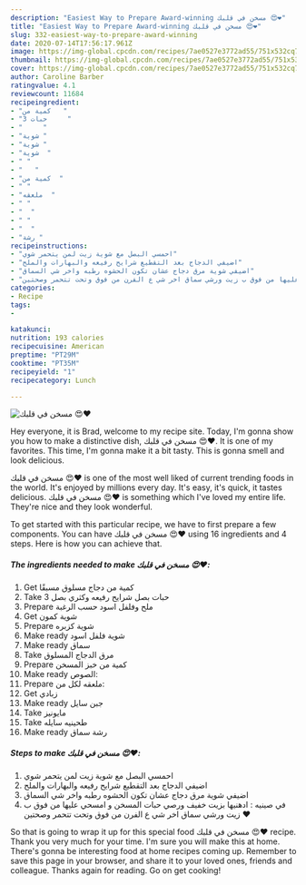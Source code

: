 ```yaml
---
description: "Easiest Way to Prepare Award-winning مسخن في قلبك 😍❤️"
title: "Easiest Way to Prepare Award-winning مسخن في قلبك 😍❤️"
slug: 332-easiest-way-to-prepare-award-winning
date: 2020-07-14T17:56:17.961Z
image: https://img-global.cpcdn.com/recipes/7ae0527e3772ad55/751x532cq70/الصورة-الرئيسية-لوصفةمسخن-في-قلبك-😍❤️.jpg
thumbnail: https://img-global.cpcdn.com/recipes/7ae0527e3772ad55/751x532cq70/الصورة-الرئيسية-لوصفةمسخن-في-قلبك-😍❤️.jpg
cover: https://img-global.cpcdn.com/recipes/7ae0527e3772ad55/751x532cq70/الصورة-الرئيسية-لوصفةمسخن-في-قلبك-😍❤️.jpg
author: Caroline Barber
ratingvalue: 4.1
reviewcount: 11684
recipeingredient:
- "كمية من   "
- "3 حبات     "
- "     "
- "شوية "
- "شوية "
- "شوية  "
- " "
- "   "
- "كمية من  "
- " "
- "ملعقه  "
- " "
- "  "
- " "
- "  "
- "رشة "
recipeinstructions:
- "احمسي البصل مع شوية زيت لمن يتحمر شوي"
- "اضيفي الدجاج بعد التقطيع شرايح رفيعه والبهارات والملح"
- "اضيفي شوية مرق دجاج عشان تكون الحشوه رطبه واخر شي السماق"
- "في صينيه : ادهنيها بزيت خفيف ورصي حبات المسخن و امسحي عليها من فوق ب زيت ورشي سماق اخر شي ع الفرن من فوق وتحت تتحمر وصحتين ❤️"
categories:
- Recipe
tags:
- 

katakunci:  
nutrition: 193 calories
recipecuisine: American
preptime: "PT29M"
cooktime: "PT35M"
recipeyield: "1"
recipecategory: Lunch

---
```



![مسخن في قلبك 😍❤️](https://img-global.cpcdn.com/recipes/7ae0527e3772ad55/751x532cq70/الصورة-الرئيسية-لوصفةمسخن-في-قلبك-😍❤️.jpg)

Hey everyone, it is Brad, welcome to my recipe site. Today, I'm gonna show you how to make a distinctive dish, مسخن في قلبك 😍❤️. It is one of my favorites. This time, I'm gonna make it a bit tasty. This is gonna smell and look delicious.



مسخن في قلبك 😍❤️ is one of the most well liked of current trending foods in the world. It's enjoyed by millions every day. It's easy, it's quick, it tastes delicious. مسخن في قلبك 😍❤️ is something which I've loved my entire life. They're nice and they look wonderful.


To get started with this particular recipe, we have to first prepare a few components. You can have مسخن في قلبك 😍❤️ using 16 ingredients and 4 steps. Here is how you can achieve that.

<!--inarticleads1-->

##### The ingredients needed to make مسخن في قلبك 😍❤️:

1. Get كمية من دجاج مسلوق مسبقًا
1. Take 3 حبات بصل شرايح رفيعه وكثري بصل
1. Prepare  ملح وفلفل اسود حسب الرغبة
1. Get شوية كمون
1. Prepare شوية كزبره
1. Make ready شوية فلفل اسود
1. Make ready  سماق
1. Take  مرق الدجاج المسلوق
1. Prepare كمية من خبز المسخن
1. Make ready  الصوص:
1. Prepare ملعقه لكل من:
1. Get  زبادي
1. Make ready  جبن سايل
1. Take  مايونيز
1. Take  طحينيه سايله
1. Make ready رشة سماق




<!--inarticleads2-->

##### Steps to make مسخن في قلبك 😍❤️:

1. احمسي البصل مع شوية زيت لمن يتحمر شوي
1. اضيفي الدجاج بعد التقطيع شرايح رفيعه والبهارات والملح
1. اضيفي شوية مرق دجاج عشان تكون الحشوه رطبه واخر شي السماق
1. في صينيه : ادهنيها بزيت خفيف ورصي حبات المسخن و امسحي عليها من فوق ب زيت ورشي سماق اخر شي ع الفرن من فوق وتحت تتحمر وصحتين ❤️




So that is going to wrap it up for this special food مسخن في قلبك 😍❤️ recipe. Thank you very much for your time. I'm sure you will make this at home. There's gonna be interesting food at home recipes coming up. Remember to save this page in your browser, and share it to your loved ones, friends and colleague. Thanks again for reading. Go on get cooking!
